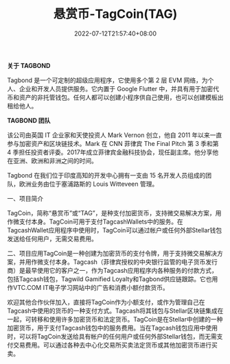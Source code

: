 ﻿---
weight: 
title: "悬赏币-TagCoin(TAG)"
description: "Tagbond 是一个可定制的超级应用程序，它使用多个第 2 层 EVM 网络，为个人、企业和开发人员提供服务。它内置于 Google Flutter 中，并具有用于加密代币和资产的非托管钱包。任何人都可以创建小程序供自己使用，也可以创建模板出租给他人。"
date: 2022-07-12T21:57:40+08:00
lastmod: 2022-07-12T16:45:40+08:00
draft: false
authors: ["yangsi"]
featuredImage: "1.png"
link: "https://tagcoin.org/   https://tagcoin.org/aboutus.php"
tags: ["数字代币","悬赏币-TagCoin(TAG)"]
categories: ["navigation"]
navigation: ["数字代币"]
lightgallery: true
toc: true
pinned: false
recommend: false
recommend1: false
---
**关于 TAGBOND**

Tagbond 是一个可定制的超级应用程序，它使用多个第 2 层 EVM 网络，为个人、企业和开发人员提供服务。它内置于 Google Flutter 中，并具有用于加密代币和资产的非托管钱包。任何人都可以创建小程序供自己使用，也可以创建模板出租给他人。

**TAGBOND 团队**

该公司由英国 IT 企业家和天使投资人 Mark Vernon 创立，他自 2011 年以来一直参与加密资产和区块链技术。Mark 在 CNN 菲律宾 The Final Pitch 第 3 季和第 4 季担任投资者评委。2017年成立菲律宾金融科技协会，现任副主席。他分享他在亚洲、欧洲和非洲之间的时间。

Tagbond 在我们位于印度高知的开发中心拥有一支由 15 名开发人员组成的团队，欧洲业务由位于塞浦路斯的 Louis Witteveen 管理。

一、项目简介

TagCoin，简称“悬赏币”或“TAG”，是种支付加密货币，支持微交易解决方案，用作微支付本身。TagCoin可用于支付TagcashWallets中的服务。在TagcashWallet应用程序中使用时，TagCoin可以通过帐户或任何外部Stellar钱包发送给任何用户，无需交易费用。

二、项目应用TagCoin是一种创建为加密货币的支付令牌，用于支持微交易解决方案，并用作微支付本身。Tagcash（菲律宾授权的中央银行监管的电子货币发行商）是最早使用它的客户之一，作为Tagcash应用程序内各种服务的付款方式，包括Tagcash钱包，Tagwild Gamified Loyalty和Tagbond供应链跟踪。它也用作VTC.COM IT电子学习网站中的广告和消费小额付款货币。

欢迎其他合作伙伴加入，直接将TagCoin作为小额支付，或作为管理自己在Tagcash中使用的货币的一种支付方式。Tagcash将其钱包与Stellar区块链集成在一起，可转移和使用许多加密货币和法定货币。TagCoin是在Stellar中创建的一种加密货币，用于支付Tagcash钱包中的服务费用。当在Tagcash钱包应用中使用时，可以将TagCoin发送给具有帐户的任何用户或任何外部Stellar钱包，而无需支付交易费用。可以通过各种去中心化交易所买卖法定货币或其他加密货币进行买卖。

